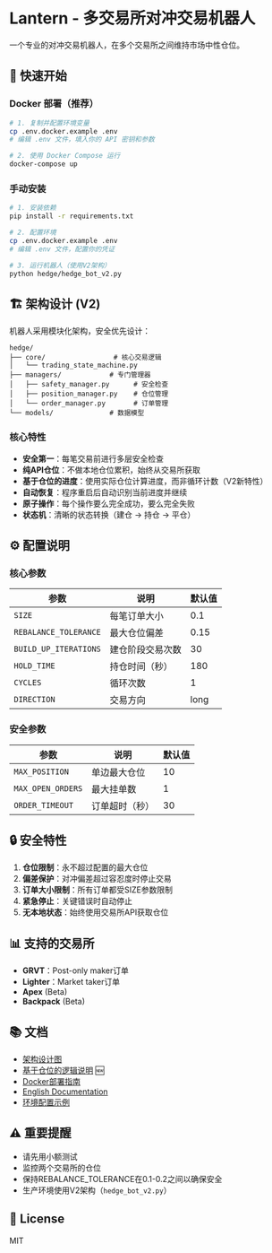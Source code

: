 # Lantern - 多交易所对冲交易机器人

一个专业的对冲交易机器人，在多个交易所之间维持市场中性仓位。

## 🚀 快速开始

### Docker 部署（推荐）

```bash
# 1. 复制并配置环境变量
cp .env.docker.example .env
# 编辑 .env 文件，填入你的 API 密钥和参数

# 2. 使用 Docker Compose 运行
docker-compose up
```

### 手动安装

```bash
# 1. 安装依赖
pip install -r requirements.txt

# 2. 配置环境
cp .env.docker.example .env
# 编辑 .env 文件，配置你的凭证

# 3. 运行机器人（使用V2架构）
python hedge/hedge_bot_v2.py
```

## 🏗️ 架构设计 (V2)

机器人采用模块化架构，安全优先设计：

```
hedge/
├── core/                 # 核心交易逻辑
│   └── trading_state_machine.py
├── managers/            # 专门管理器
│   ├── safety_manager.py      # 安全检查
│   ├── position_manager.py    # 仓位管理
│   └── order_manager.py       # 订单管理
└── models/              # 数据模型
```

### 核心特性

- **安全第一**：每笔交易前进行多层安全检查
- **纯API仓位**：不做本地仓位累积，始终从交易所获取
- **基于仓位的进度**：使用实际仓位计算进度，而非循环计数（V2新特性）
- **自动恢复**：程序重启后自动识别当前进度并继续
- **原子操作**：每个操作要么完全成功，要么完全失败
- **状态机**：清晰的状态转换（建仓 → 持仓 → 平仓）

## ⚙️ 配置说明

### 核心参数

| 参数 | 说明 | 默认值 |
|-----|------|--------|
| `SIZE` | 每笔订单大小 | 0.1 |
| `REBALANCE_TOLERANCE` | 最大仓位偏差 | 0.15 |
| `BUILD_UP_ITERATIONS` | 建仓阶段交易次数 | 30 |
| `HOLD_TIME` | 持仓时间（秒） | 180 |
| `CYCLES` | 循环次数 | 1 |
| `DIRECTION` | 交易方向 | long |

### 安全参数

| 参数 | 说明 | 默认值 |
|-----|------|--------|
| `MAX_POSITION` | 单边最大仓位 | 10 |
| `MAX_OPEN_ORDERS` | 最大挂单数 | 1 |
| `ORDER_TIMEOUT` | 订单超时（秒） | 30 |

## 🔒 安全特性

1. **仓位限制**：永不超过配置的最大仓位
2. **偏差保护**：对冲偏差超过容忍度时停止交易
3. **订单大小限制**：所有订单都受SIZE参数限制
4. **紧急停止**：关键错误时自动停止
5. **无本地状态**：始终使用交易所API获取仓位

## 📊 支持的交易所

- **GRVT**：Post-only maker订单
- **Lighter**：Market taker订单
- **Apex** (Beta)
- **Backpack** (Beta)

## 📚 文档

- [架构设计图](docs/ARCHITECTURE.md)
- [基于仓位的逻辑说明](docs/POSITION_BASED_LOGIC.md) 🆕
- [Docker部署指南](docs/DOCKER.md)
- [English Documentation](docs/README_EN.md)
- [环境配置示例](docs/env_example.txt)

## ⚠️ 重要提醒

- 请先用小额测试
- 监控两个交易所的仓位
- 保持REBALANCE_TOLERANCE在0.1-0.2之间以确保安全
- 生产环境使用V2架构（`hedge_bot_v2.py`）

## 📝 License

MIT